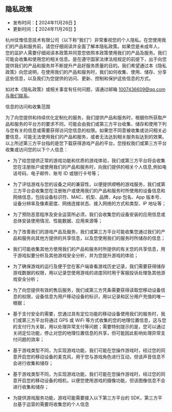 ## 隐私政策

* 发布时间：【 2024年11月26日 】
* 更新时间：【 2024年11月26日 】

杭州佳惟信息技术有限公司（以下称“我们”）非常重视您的个人隐私。在您使用我们的产品和服务前，请您仔细阅读并全面了解本隐私政策。如果您是未成年人， 您的监护人需要仔细阅读本政策并同意您依照本政策使用我们的产品及服务。我们可能会收集和使用您的相关信息。是在遵守国家法律法规规定的前提下，出于向您提供我们的产品和服务并不断提升产品好服务质量的目的。我们希望通过本《隐私政策》向您说明，在使用我们的产品和服务时，我们如何收集、使用、储存、分享这些信息，以及我们为您提供的访问、更新、控制和保护这些信息的方式。

如对本《隐私政策》或相关事宜有任何问题，请通过邮箱 1007436609@qq.com与我们联系。

信息的访问和收集范围

为了向您提供和持续优化定制化的服务，我们提供产品和服务时，根据你所获取产品和服务的平台方的要求不同，可能会由我们或第三方平台收集、储存和使用下列与您有关的信息或需要获得访问您信息的权限。如果您不同意被收集或访问相关必要信息，可能无法使用我们的产品和服务，或者无法达到相关服务拟达到的效果。以上所述第三方平台指的是您下载获得游戏产品的平台。您授权我们或第三方平台收集或访问您的以下个人信息：

* 为了给您提供正常的游戏功能和优质的游戏体验，我们或第三方平台将会收集您在注册账户或使用我们的产品和服务时，向我们提供的相关个人信息,例如电话号码、电子邮件、账号 ID 或银行卡号等；

* 为了评估游戏与您的设备之间的兼容性，以便提供顺畅的游戏服务，我们或第三方平台会收集您在注册账户或使用我们的产品和服务时所使用的设备信息和网络信息，包括设备标识符、MAC、机型、品牌、App 包名、App 版本号、设备分辨率及像素密度、网络连接状态、接入网络的方式和类型、IP 地址等；

* 为了预防恶意程序及安全运营所必须，我们会收集您的设备安装的应用信息或总体安装使用情况、性能数据、应用来源等；

* 为了改善我们的游戏产品及服务，我们或第三方平台可能收集您通过我们的产品和服务向其他方提供的共享信息，以及您使用我们的服务时所储存的信息；

* 我们可能收集其他方使用我们的产品和服务时所提供的有关您的共享信息，用于游戏拟要分析及其他游戏安全分析，并为您提升游戏的体验；

* 为了确保游戏的运行及便于您在客户端查看游戏历史记录，我们需要获得储存游戏数据的权限，用以记录您使用游戏的进度同时用于客服投诉处理急其他游戏安全分析；

* 为了向您提供有效的售后服务，我们或第三方凭条需要获得读取您移动设备信息的权限，设备信息为用户移动设备的标识，用以记录和区分用户充值的唯一根据；

* 基于支付安全的需要，您通过具有定位功能的移动设备使用我们的服务时，我们或第三方平台将通过 GPS 或 WiFi 等方式收集的您的地理位置信息，这与您的支付行为关联，用以处理异常支付等问题；需要特别提示的是，您可以通过关闭定位功能，停止对您的地理位置信息的共享，但可能因此影响处理异常支付问题的效率；

* 基于游戏类型不同，为实现游戏功能，我们可能在您操作游戏时，经过您的同意开启您的移动设备的麦克风，用于您与游戏角色进行互动，但该声音信息不会进行收集和储存；

* 基于游戏类型不同，为实现游戏功能，我们可能在您操作游戏时，经过您的同意开启您的移动设备的相机，以便您使用游戏的摄像功能，但该图像信息不会进行收集和储存；

* 为提供游戏服务功能，游戏可能需要接入以下第三方平台的 SDK，第三方平台基于运营的需要将收集您的个人信息
